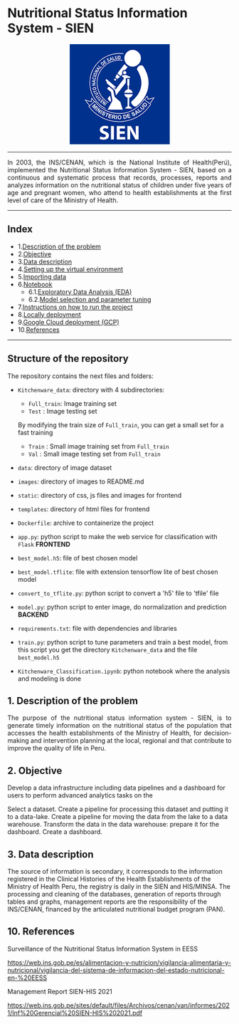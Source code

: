 # Nutritional Status Information System - SIEN 

<p align="center">
  <img src="https://github.com/JesusAcuna/data-engineering-project/blob/main/images/SIEN.png">
</p>

---

<p align="justify">
In 2003, the INS/CENAN, which is the National Institute of Health(Perú), implemented the Nutritional Status Information System - SIEN, based on a continuous and systematic process that records, processes, reports and analyzes information on the nutritional status of children under five years of age and pregnant women, who attend to health establishments at the first level of care of the Ministry of Health.
</p>

---
## Index

- 1.[Description of the problem](#1-description-of-the-problem)
- 2.[Objective](#2-objective)
- 3.[Data description](#3-data-description)
- 4.[Setting up the virtual environment](#4-setting-up-the-virtual-environment)
- 5.[Importing data](#5-importing-data)
- 6.[Notebook](#6-notebook)
  - 6.1.[Exploratory Data Analysis (EDA)](#61-exploratory-data-analysis-eda)
  - 6.2.[Model selection and parameter tuning](#62-model-selection-and-parameter-tuning)
- 7.[Instructions on how to run the project](#7-instructions-on-how-to-run-the-project)
- 8.[Locally deployment](#8-locally-deployment)
- 9.[Google Cloud deployment (GCP)](#9-google-cloud-deployment-gcp)
- 10.[References](#10-references)
---
## Structure of the repository

The repository contains the next files and folders:

- `Kitchenware_data`: directory with 4 subdirectories: 
    - `Full_train`: Image training set
    - `Test`      : Image testing set
    
    By modifying the train size of `Full_train`, you can get a small set for a fast training 
    
    - `Train`     : Small image training set from `Full_train`
    - `Val`       : Small image testing set from `Full_train`
- `data`: directory of image dataset
- `images`: directory of images to README.md
- `static`: directory of css, js files and images for frontend 
- `templates`: directory of html files for frontend 
- `Dockerfile`: archive to containerize the project
- `app.py`: python script to make the web service for classification with `Flask`  <b>FRONTEND</b>
- `best_model.h5`: file of best chosen model 
- `best_model.tflite`: file with extension tensorflow lite of best chosen model
- `convert_to_tflite.py`: python script to convert a 'h5' file to 'tfile' file
- `model.py`: python script to enter image, do normalization and prediction <b>BACKEND</b>
- `requirements.txt`: file with dependencies and libraries
- `train.py`: python script to tune parameters and train a best model, from this script you get the directory `Kitchenware_data` and the file `best_model.h5`
- `Kitchenware_Classification.ipynb`: python notebook where the analysis and modeling is done

## 1. Description of the problem

<p align="justify">
The purpose of the nutritional status information system - SIEN, is to generate timely information on the nutritional status of the population that accesses the health establishments of the Ministry of Health, for decision-making and intervention planning at the local, regional and that contribute to improve the quality of life in Peru.
</p>

## 2. Objective

<p align="justify">

Develop a data infrastructure including data pipelines and a dashboard for users to perform advanced analytics tasks on the 

Select a dataset.
Create a pipeline for processing this dataset and putting it to a data-lake.
Create a pipeline for moving the data from the lake to a data warehouse.
Transform the data in the data warehouse: prepare it for the dashboard.
Create a dashboard.
</p>


## 3. Data description

The source of information is secondary, it corresponds to the information registered in the Clinical Histories of the Health Establishments of the Ministry of Health Peru, the registry is daily in the SIEN and HIS/MINSA. The processing and cleaning of the databases, generation of reports through tables and graphs, management reports are the responsibility of the INS/CENAN, financed by the articulated nutritional budget program (PAN).


## 10. References

  Surveillance of the Nutritional Status Information System in EESS
  
  https://web.ins.gob.pe/es/alimentacion-y-nutricion/vigilancia-alimentaria-y-nutricional/vigilancia-del-sistema-de-informacion-del-estado-nutricional-en-%20EESS

  Management Report SIEN-HIS 2021
  
  https://web.ins.gob.pe/sites/default/files/Archivos/cenan/van/informes/2021/Inf%20Gerencial%20SIEN-HIS%202021.pdf
